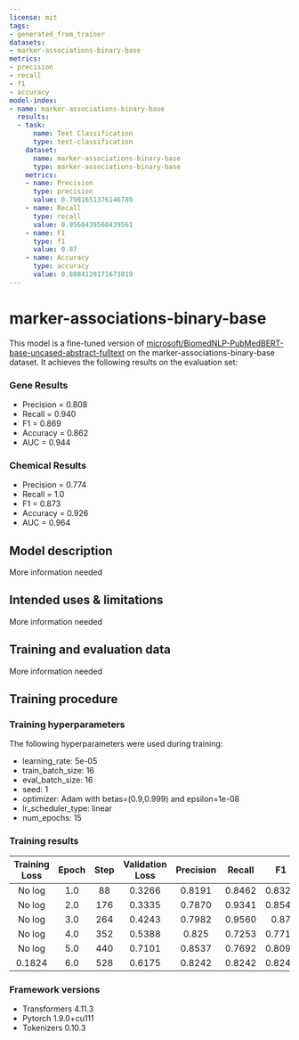 ```yaml
---
license: mit
tags:
- generated_from_trainer
datasets:
- marker-associations-binary-base
metrics:
- precision
- recall
- f1
- accuracy
model-index:
- name: marker-associations-binary-base
  results:
  - task:
      name: Text Classification
      type: text-classification
    dataset:
      name: marker-associations-binary-base
      type: marker-associations-binary-base
    metrics:
    - name: Precision
      type: precision
      value: 0.7981651376146789
    - name: Recall
      type: recall
      value: 0.9560439560439561
    - name: F1
      type: f1
      value: 0.87
    - name: Accuracy
      type: accuracy
      value: 0.8884120171673819
---
```


<!-- This model card has been generated automatically according to the information the Trainer had access to. You
should probably proofread and complete it, then remove this comment. -->

# marker-associations-binary-base

This model is a fine-tuned version of [microsoft/BiomedNLP-PubMedBERT-base-uncased-abstract-fulltext](https://huggingface.co/microsoft/BiomedNLP-PubMedBERT-base-uncased-abstract-fulltext) on the marker-associations-binary-base dataset.
It achieves the following results on the evaluation set:

### Gene Results
- Precision = 0.808
- Recall = 0.940
- F1 = 0.869
- Accuracy = 0.862
- AUC = 0.944

### Chemical Results
- Precision = 0.774
- Recall = 1.0
- F1 = 0.873
- Accuracy = 0.926
- AUC = 0.964

## Model description

More information needed

## Intended uses & limitations

More information needed

## Training and evaluation data

More information needed

## Training procedure

### Training hyperparameters

The following hyperparameters were used during training:
- learning_rate: 5e-05
- train_batch_size: 16
- eval_batch_size: 16
- seed: 1
- optimizer: Adam with betas=(0.9,0.999) and epsilon=1e-08
- lr_scheduler_type: linear
- num_epochs: 15

### Training results

| Training Loss | Epoch | Step | Validation Loss | Precision | Recall | F1     | Accuracy | Auc    |
|:-------------:|:-----:|:----:|:---------------:|:---------:|:------:|:------:|:--------:|:------:|
| No log        | 1.0   | 88   | 0.3266          | 0.8191    | 0.8462 | 0.8324 | 0.8670   | 0.9313 |
| No log        | 2.0   | 176  | 0.3335          | 0.7870    | 0.9341 | 0.8543 | 0.8755   | 0.9465 |
| No log        | 3.0   | 264  | 0.4243          | 0.7982    | 0.9560 | 0.87   | 0.8884   | 0.9516 |
| No log        | 4.0   | 352  | 0.5388          | 0.825     | 0.7253 | 0.7719 | 0.8326   | 0.9384 |
| No log        | 5.0   | 440  | 0.7101          | 0.8537    | 0.7692 | 0.8092 | 0.8584   | 0.9416 |
| 0.1824        | 6.0   | 528  | 0.6175          | 0.8242    | 0.8242 | 0.8242 | 0.8627   | 0.9478 |


### Framework versions

- Transformers 4.11.3
- Pytorch 1.9.0+cu111
- Tokenizers 0.10.3
